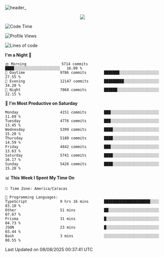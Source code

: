 ![header_](https://github.com/user-attachments/assets/4010d822-ccdc-4198-b608-18c773338d18)


<p align="center">
  <a href="http://www.github.com/thevacs">
    <img src="https://github-readme-streak-stats.herokuapp.com/?user=thevacs&stroke=ffffff&background=1c1917&ring=0891b2&fire=0891b2&currStreakNum=ffffff&currStreakLabel=0891b2&sideNums=ffffff&sideLabels=ffffff&dates=ffffff&hide_border=true" />
  </a>
</p>

<!--START_SECTION:waka-->
![Code Time](http://img.shields.io/badge/Code%20Time-3%2C617%20hrs%201%20min-blue)

![Profile Views](http://img.shields.io/badge/Profile%20Views-1-blue)

![Lines of code](https://img.shields.io/badge/From%20Hello%20World%20I%27ve%20Written-6.5%20million%20lines%20of%20code-blue)

**I'm a Night 🦉** 

```text
🌞 Morning                5714 commits        ████░░░░░░░░░░░░░░░░░░░░░   16.09 % 
🌆 Daytime                9786 commits        ███████░░░░░░░░░░░░░░░░░░   27.55 % 
🌃 Evening                12147 commits       █████████░░░░░░░░░░░░░░░░   34.20 % 
🌙 Night                  7868 commits        ██████░░░░░░░░░░░░░░░░░░░   22.15 % 
```
📅 **I'm Most Productive on Saturday** 

```text
Monday                   4151 commits        ███░░░░░░░░░░░░░░░░░░░░░░   11.69 % 
Tuesday                  4776 commits        ███░░░░░░░░░░░░░░░░░░░░░░   13.45 % 
Wednesday                5399 commits        ████░░░░░░░░░░░░░░░░░░░░░   15.20 % 
Thursday                 5180 commits        ████░░░░░░░░░░░░░░░░░░░░░   14.59 % 
Friday                   4842 commits        ███░░░░░░░░░░░░░░░░░░░░░░   13.63 % 
Saturday                 5741 commits        ████░░░░░░░░░░░░░░░░░░░░░   16.17 % 
Sunday                   5426 commits        ████░░░░░░░░░░░░░░░░░░░░░   15.28 % 
```


📊 **This Week I Spent My Time On** 

```text
🕑︎ Time Zone: America/Caracas

💬 Programming Languages: 
TypeScript               9 hrs 16 mins       █████████████████████░░░░   83.10 % 
Other                    51 mins             ██░░░░░░░░░░░░░░░░░░░░░░░   07.67 % 
Prisma                   31 mins             █░░░░░░░░░░░░░░░░░░░░░░░░   04.73 % 
JSON                     23 mins             █░░░░░░░░░░░░░░░░░░░░░░░░   03.44 % 
Bash                     3 mins              ░░░░░░░░░░░░░░░░░░░░░░░░░   00.55 % 
```


 Last Updated on 08/08/2025 00:37:41 UTC
<!--END_SECTION:waka-->
